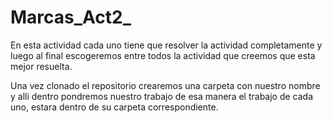 # Marcas_Act2_

En esta actividad cada uno tiene que resolver la actividad completamente y luego al final escogeremos entre todos la actividad que creemos que esta mejor resuelta.

Una vez clonado el repositorio crearemos una carpeta con nuestro nombre y alli dentro pondremos nuestro trabajo de esa manera el trabajo de cada uno, estara dentro de su carpeta correspondiente.
